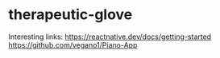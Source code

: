 # therapeutic-glove

Interesting links:
https://reactnative.dev/docs/getting-started
https://github.com/vegano1/Piano-App

